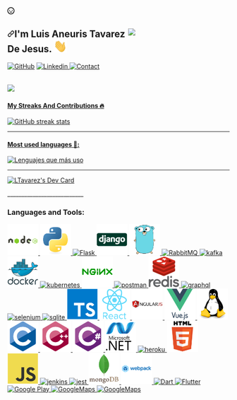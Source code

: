 <div class="position-relative">
            
  <div class="Box mt-4">
  <div class="Box-body p-4">
    <div class="d-flex">
      <div class="text-mono text-small mb-3 flex-auto">
        <svg class="octicon octicon-smiley" viewBox="0 0 16 16" version="1.1" width="16" height="16" aria-hidden="true"><path fill-rule="evenodd" d="M1.5 8a6.5 6.5 0 1113 0 6.5 6.5 0 01-13 0zM8 0a8 8 0 100 16A8 8 0 008 0zM5 8a1 1 0 100-2 1 1 0 000 2zm7-1a1 1 0 11-2 0 1 1 0 012 0zM5.32 9.636a.75.75 0 011.038.175l.007.009c.103.118.22.222.35.31.264.178.683.37 1.285.37.602 0 1.02-.192 1.285-.371.13-.088.247-.192.35-.31l.007-.008a.75.75 0 111.222.87l-.614-.431c.614.43.614.431.613.431v.001l-.001.002-.002.003-.005.007-.014.019a1.984 1.984 0 01-.184.213c-.16.166-.338.316-.53.445-.63.418-1.37.638-2.127.629-.946 0-1.652-.308-2.126-.63a3.32 3.32 0 01-.715-.657l-.014-.02-.005-.006-.002-.003v-.002h-.001l.613-.432-.614.43a.75.75 0 01.183-1.044h.001z"></path></svg>
    <article class="markdown-body entry-content container-lg f5" itemprop="text"><p><a target="_blank" rel="noopener noreferrer" href="https://camo.githubusercontent.com/410dd0b1b800cd1e13965237beee2a32474be978/68747470733a2f2f6d656469612e67697068792e636f6d2f6d656469612f4d3967624264396e6244724f5475314d71782f67697068792e676966"><img src="https://camo.githubusercontent.com/410dd0b1b800cd1e13965237beee2a32474be978/68747470733a2f2f6d656469612e67697068792e636f6d2f6d656469612f4d3967624264396e6244724f5475314d71782f67697068792e676966" data-canonical-src="https://media.giphy.com/media/M9gbBd9nbDrOTu1Mqx/giphy.gif" style="max-width:100%;" width="230" align="right"></a></p>
<h2><a id="user-content-im-victor-j-rosario-v-" class="anchor" aria-hidden="true" href="#im-victor-j-rosario-v-"><svg class="octicon octicon-link" viewBox="0 0 16 16" version="1.1" width="16" height="16" aria-hidden="true">
<path fill-rule="evenodd" d="M7.775 3.275a.75.75 0 001.06 1.06l1.25-1.25a2 2 0 112.83 2.83l-2.5 2.5a2 2 0 01-2.83 0 .75.75 0 00-1.06 1.06 3.5 3.5 0 004.95 0l2.5-2.5a3.5 3.5 0 00-4.95-4.95l-1.25 1.25zm-4.69 9.64a2 2 0 010-2.83l2.5-2.5a2 2 0 012.83 0 .75.75 0 001.06-1.06 3.5 3.5 0 00-4.95 0l-2.5 2.5a3.5 3.5 0 004.95 4.95l1.25-1.25a.75.75 0 00-1.06-1.06l-1.25 1.25a2 2 0 01-2.83 0z"></path></svg></a>I'm Luis Aneuris Tavarez De Jesus. <a target="_blank" rel="noopener noreferrer" href="https://raw.githubusercontent.com/ABSphreak/ABSphreak/master/gifs/Hi.gif"><img src="https://raw.githubusercontent.com/ABSphreak/ABSphreak/master/gifs/Hi.gif" style="max-width:100%;" width="30px"></a></h2>
<p>
<a href="https://github.com/uppy19d0/uppy19d0">
<img src="https://camo.githubusercontent.com/e55dc8a7ac877fc08276e99d76805effa0a02712/68747470733a2f2f696d672e736869656c64732e696f2f62616467652f535550504f525425323041542d4749544855422d626c75653f7374796c653d666f722d7468652d6261646765266c6f676f3d676974687562" alt="GitHub" data-canonical-src="https://img.shields.io/badge/SUPPORT%20AT-GITHUB-blue?style=for-the-badge&amp;logo=github" style="max-width:100%;"></a> <a href="https://www.linkedin.com/in/luis-a-tavarez-a2400b174/" rel="nofollow"><img src="https://img.shields.io/badge/linkedin-%230077B5.svg?&style=for-the-badge&logo=linkedin&logoColor=white" alt="Linkedin" data-canonical-src="https://img.shields.io/badge/MY%20PROFILE-Linkedin-blue?style=for-the-badge&amp;logo=github" style="max-width:100%;">
</a>
<a href="mailto:luisaneuris60@gmail.com"><img src="https://camo.githubusercontent.com/bfa9f706f7140096e1ee0d1e74bb0014ed63e32d/68747470733a2f2f696d672e736869656c64732e696f2f62616467652f434f4e544143542d474d41494c2d79656c6c6f773f7374796c653d666f722d7468652d6261646765266c6f676f3d676d61696c266c6f676f436f6c6f723d7768697465" alt="Contact" data-canonical-src="https://img.shields.io/badge/CONTACT-GMAIL-yellow?style=for-the-badge&amp;logo=gmail&amp;logoColor=white" style="max-width:100%;"></a>
</p>
<a id="user-content-software-developer-" class="anchor" aria-hidden="true" href="#software-developer-">
<svg class="octicon octicon-link" viewBox="0 0 16 16" version="1.1" width="16" height="16" aria-hidden="true"></pre></div>
</article>
   <div>
   <img src="https://github-readme-stats.vercel.app/api?username=uppy19d0&amp;show_icons=true&theme=tokyonight" style="max-width:100%;">
   </div>
           
#### My Streaks And Contributions :fire:

![GitHub streak stats](https://github-readme-streak-stats.herokuapp.com/?user=uppy19d0&theme=tokyonight)  
___
 #### Most used languages 🥇:

![Lenguajes que más uso](https://github-readme-stats.vercel.app/api/top-langs/?username=uppy19d0&layout=compact&show_icons=true&langs_count=10,html&theme=tokyonight)

___________________________
<a href="https://app.daily.dev/uppython"><img src="https://api.daily.dev/devcards/c5677e472cb14300802b1443a77c9583.png?r=2gx" width="400" alt="LTavarez's Dev Card"/></a>
  </div>
___________________________
 <h3 align="left">Languages and Tools:</h3>
         
<a href="https://nodejs.org" target="_blank">
<img src="https://raw.githubusercontent.com/devicons/devicon/master/icons/nodejs/nodejs-original-wordmark.svg" alt="nodejs" width="70" height="70"/> 
</a>
<a href="https://www.python.org" target="_blank"> 
<img src="https://raw.githubusercontent.com/devicons/devicon/master/icons/python/python-original.svg" alt="python" width="70" height="70"/> 
</a>
<a href="https://flask.palletsprojects.com/en/2.0.x/" target="_blank"> 
<img src="https://www.vectorlogo.zone/logos/pocoo_flask/pocoo_flask-ar21.svg" alt="Flask" width="70" height="70"/> 
</a>
 <a href="https://www.djangoproject.com/" target="_blank"> <img src="https://raw.githubusercontent.com/devicons/devicon/master/icons/django/django-original.svg" alt="django" width="70" height="70"/> </a>          
 <a href="https://golang.org" target="_blank"> <img src="https://raw.githubusercontent.com/devicons/devicon/master/icons/go/go-original.svg" alt="go" width="70" height="70"/> </a>
<a href="https://www.rabbitmq.com/" target="_blank"> 
<img src="https://www.vectorlogo.zone/logos/rabbitmq/rabbitmq-ar21.svg" alt="RabbitMQ" width="80" height="80"/>
</a>
<a href="https://kafka.apache.org/" target="_blank">
<img src="https://www.vectorlogo.zone/logos/apache_kafka/apache_kafka-icon.svg" alt="kafka" width="70" height="70"/>
</a>  
<a href="https://www.docker.com/" target="_blank"> <img src="https://raw.githubusercontent.com/devicons/devicon/master/icons/docker/docker-original-wordmark.svg" alt="docker" width="70" height="70"/> </a>
<a href="https://nodejs.org" target="_blank"> 
<img src="https://www.vectorlogo.zone/logos/kubernetes/kubernetes-icon.svg" alt="kubernetes" width="70" height="70"/>
<a>       
<a href="https://www.nginx.com" target="_blank">
<img src="https://raw.githubusercontent.com/devicons/devicon/master/icons/nginx/nginx-original.svg" alt="nginx" width="70" height="70"/> 
</a>       
<a href="https://postman.com" target="_blank">
<img src="https://www.vectorlogo.zone/logos/getpostman/getpostman-icon.svg" alt="postman" width="70" height="70"/> 
</a>
<a href="https://redis.io" target="_blank"> <img src="https://raw.githubusercontent.com/devicons/devicon/master/icons/redis/redis-original-wordmark.svg" alt="redis" width="70" height="70"/> </a> 
<a href="https://graphql.org" target="_blank"> <img src="https://www.vectorlogo.zone/logos/graphql/graphql-icon.svg" alt="graphql" width="70" height="70"/> </a>
<a href="https://www.selenium.dev" target="_blank"> <img src="https://raw.githubusercontent.com/detain/svg-logos/780f25886640cef088af994181646db2f6b1a3f8/svg/selenium-logo.svg" alt="selenium" width="70" height="70"/> </a>
 <a href="https://www.sqlite.org/" target="_blank"> <img src="https://www.vectorlogo.zone/logos/sqlite/sqlite-icon.svg" alt="sqlite" width="70" height="70"/> </a> 
<a href="https://www.typescriptlang.org/" target="_blank"> <img src="https://raw.githubusercontent.com/devicons/devicon/master/icons/typescript/typescript-original.svg" alt="typescript" width="70" height="70"/> </a>
<a href="https://reactjs.org/" target="_blank">
<img src="https://raw.githubusercontent.com/devicons/devicon/master/icons/react/react-original-wordmark.svg" alt="react" width="70" height="70"/> </a>
<a href="https://angular.io" target="_blank"> <img src="https://raw.githubusercontent.com/devicons/devicon/master/icons/angularjs/angularjs-original-wordmark.svg" alt="angularjs" width="70" height="70"/> </a>
<a href="https://vuejs.org/" target="_blank"> <img src="https://raw.githubusercontent.com/devicons/devicon/master/icons/vuejs/vuejs-original-wordmark.svg" alt="vuejs" width="70" height="70"/> </a>
<a href="https://www.linux.org/" target="_blank"> <img src="https://raw.githubusercontent.com/devicons/devicon/master/icons/linux/linux-original.svg" alt="linux" width="70" height="70"/> </a>
<a href="https://www.cprogramming.com/" target="_blank"> <img src="https://raw.githubusercontent.com/devicons/devicon/master/icons/c/c-original.svg" alt="c" width="70" height="70"/> </a>
<a href="https://www.w3schools.com/cpp/" target="_blank"> <img src="https://raw.githubusercontent.com/devicons/devicon/master/icons/cplusplus/cplusplus-original.svg" alt="cplusplus" width="70" height="70"/> </a> 
<a href="https://www.w3schools.com/cs/" target="_blank"> <img src="https://raw.githubusercontent.com/devicons/devicon/master/icons/csharp/csharp-original.svg" alt="csharp" width="70" height="70"/> </a>
<a href="https://dotnet.microsoft.com/" target="_blank"> <img src="https://raw.githubusercontent.com/devicons/devicon/master/icons/dot-net/dot-net-original-wordmark.svg" alt="dotnet" width="70" height="70"/>
<a href="https://heroku.com" target="_blank"> <img src="https://www.vectorlogo.zone/logos/heroku/heroku-icon.svg" alt="heroku" width="70" height="70"/> </a> <a href="https://www.w3.org/html/" target="_blank"> <img src="https://raw.githubusercontent.com/devicons/devicon/master/icons/html5/html5-original-wordmark.svg" alt="html5" width="70" height="70"/> </a>
 <a href="https://developer.mozilla.org/en-US/docs/Web/JavaScript" target="_blank"> <img src="https://raw.githubusercontent.com/devicons/devicon/master/icons/javascript/javascript-original.svg" alt="javascript" width="70" height="70"/> </a> <a href="https://www.jenkins.io" target="_blank"> <img src="https://www.vectorlogo.zone/logos/jenkins/jenkins-icon.svg" alt="jenkins" width="70" height="70"/> </a> <a href="https://jestjs.io" target="_blank"> <img src="https://www.vectorlogo.zone/logos/jestjsio/jestjsio-icon.svg" alt="jest" width="70" height="70"/> </a>
<a href="https://www.mongodb.com/" target="_blank"> <img src="https://raw.githubusercontent.com/devicons/devicon/master/icons/mongodb/mongodb-original-wordmark.svg" alt="mongodb" width="70" height="70"/> </a>
 <a href="https://webpack.js.org" target="_blank"> <img src="https://raw.githubusercontent.com/devicons/devicon/d00d0969292a6569d45b06d3f350f463a0107b0d/icons/webpack/webpack-original-wordmark.svg" alt="webpack" width="70" height="70"/> </a>
<a href="https://dart.dev/" target="_blank"> 
<img src="https://www.vectorlogo.zone/logos/dartlang/dartlang-ar21.svg" alt="Dart" width="70" height="70"/> </a>
<a href="https://flutter.dev/?gclid=CjwKCAjw2P-KBhByEiwADBYWCvRg6Q3EqO2PURo-cOw_-ixNo1lQoRwPoWvwGd-N1wvDIReIYLdChRoC12wQAvD_BwE&gclsrc=aw.ds" target="_blank"> 
<img src="https://www.vectorlogo.zone/logos/flutterio/flutterio-icon.svg" alt="Flutter" width="70" height="70"/> </a>
<a href="https://play.google.com/intl/au/console/about/?utm_source=google&utm_medium=cpc&utm_campaign=Console2020-Branded&utm_term=google%20play%20console%7ce&utm_content=501798947015&gclid=CjwKCAjw2P-KBhByEiwADBYWCk1QXnh0qgMreorBD-dB6XqXCnwqPBV46Cnph3Zr35VOC_0LrxsRQBoCZGgQAvD_BwE" target="_blank"> 
<img src="https://www.vectorlogo.zone/logos/google_play/google_play-ar21.svg" alt="Google Play" width="100" height="100"/> </a>
<a href="https://cloud.google.com/maps-platform/pricing/" target="_blank"> 
<img src="https://www.vectorlogo.zone/logos/google_maps/google_maps-ar21.svg" alt="GoogleMaps" width="70" height="70"/> </a>
<a href="https://firebase.google.com/?hl=es-419&gclsrc=aw.ds&gclid=EAIaIQobChMIh8e_0sy88wIVCJ2zCh02zwrsEAAYASAAEgIo2vD_BwE" target="_blank"> 
<img src="https://www.vectorlogo.zone/logos/firebase/firebase-icon.svg" alt="GoogleMaps" width="70" height="70"/> </a>     
</div>   
  </div>

</div>
